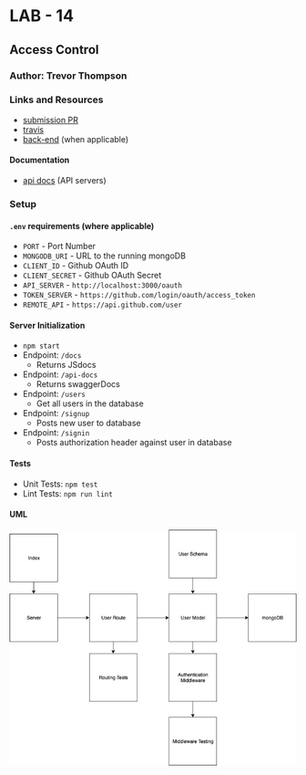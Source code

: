 # LAB - 14

## Access Control

### Author: Trevor Thompson

### Links and Resources
* [submission PR](https://github.com/trevorthompson-401-advanced-javascript/lab13-auth-server/pull/1)
* [travis](http://xyz.com)
* [back-end](http://xyz.com) (when applicable)

#### Documentation
* [api docs](http://xyz.com/api-docs) (API servers)

### Setup
#### `.env` requirements (where applicable)
* `PORT` - Port Number
* `MONGODB_URI` - URL to the running mongoDB
* `CLIENT_ID` - Github OAuth ID
* `CLIENT_SECRET` - Github OAuth Secret
* `API_SERVER` - `http://localhost:3000/oauth`
* `TOKEN_SERVER` - `https://github.com/login/oauth/access_token`
* `REMOTE_API` - `https://api.github.com/user`

#### Server Initialization
* `npm start`
* Endpoint: `/docs`
  * Returns JSdocs
* Endpoint: `/api-docs`
  * Returns swaggerDocs
* Endpoint: `/users`
  * Get all users in the database
* Endpoint: `/signup`
  * Posts new user to database
* Endpoint: `/signin`
  * Posts authorization header against user in database

  
#### Tests
* Unit Tests: `npm test`
* Lint Tests: `npm run lint`

#### UML
![UML](assets/lab11.jpg)
